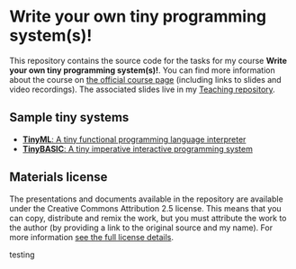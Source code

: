 Write your own tiny programming system(s)!
==========================================

This repository contains the source code for the tasks for my course **Write your own tiny programming system(s)!**. You can find more information about the course on [the official course page](https://d3s.mff.cuni.cz/teaching/nprg077/) (including links to slides and video recordings). The associated slides live in my [Teaching repository](https://github.com/tpetricek/Teaching/).

Sample tiny systems
-------------------

* [**TinyML**: A tiny functional programming language interpreter](https://github.com/tpetricek/tiny-systems/tree/master/01-tiny-ml)
* [**TinyBASIC**: A tiny imperative interactive programming system](https://github.com/tpetricek/tiny-systems/tree/master/02-tiny-basic)

Materials license
-----------------

The presentations and documents available in the repository are available under the Creative
Commons Attribution 2.5 license.  This means that you can copy, distribute and remix the work,
but you must attribute the work to the author (by providing a link to the original source
and my name). For more information [see the full license details](http://creativecommons.org/licenses/by/2.5/).


testing
